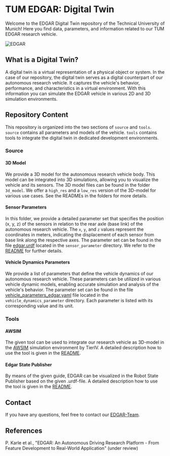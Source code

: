 # TUM EDGAR: Digital Twin

Welcome to the EDGAR Digital Twin repository of the Technical University of Munich! Here you find data, parameters, and information related to our TUM EDGAR research vehicle. 

![EDGAR](source/docs/DSC07451.jpg)


## What is a Digital Twin?

A digital twin is a virtual representation of a physical object or system. In the case of our repository, the digital twin serves as a digital counterpart of our autonomous research vehicle. It captures the vehicle's behavior, performance, and characteristics in a virtual environment. With this information you can simulate the EDGAR vehicle in various 2D and 3D simulation environments.

## Repository Content

This repository is organized into the two sections of `source` and `tools`. `source` contains all parameters and models of the vehicle. `tools` contains tools to integrate the digital twin in dedicated development environments.

### Source


#### 3D Model

We provide a 3D model for the autonomous research vehicle body. This model can be integrated into 3D simulations, allowing you to visualize the vehicle and its sensors.
The 3D model files can be found in the folder `3d_model`. We offer a `high_res` and a `low_res` version of the 3D-model for various use cases. See the READMEs in the folders for more details.

#### Sensor Parameters

In this folder, we provide a detailed parameter set that specifies the position (x, y, z) of the sensors in relation to the rear axle (base link) of the autonomous research vehicle. 
The `x`, `y`, and `z` values represent the coordinates in meters, indicating the displacement of each sensor from base link along the respective axes.
The parameter set can be found in the file [edgar.urdf](source/sensor_parameter/edgar.urdf) located in the `sensor_parameter` directory. We refer to the [README](source/sensor_parameter/README.md) for further details.


#### Vehicle Dynamics Parameters

We provide a list of parameters that define the vehicle dynamics of our autonomous research vehicle. These parameters can be utilized in various vehicle dynamic models, enabling accurate simulation and analysis of the vehicle's behavior.
The parameter set can be found in the file [vehicle_parameters_edgar.yaml](source/vehicle_dynamics_parameter/vehicle_parameters_edgar.yaml) file located in the `vehicle_dynamics_parameter` directory. Each parameter is listed with its corresponding value and its unit.

<!-- ### Network Parameters -->

### Tools


#### AWSIM
The given tool can be used to integrate our research vehicle as 3D-model in the [AWSIM](https://github.com/tier4/AWSIM) simulation environment by TierIV. A detailed description how to use the tool is given in the [README](tools/AWSIM/README.md).

#### Edgar State Publisher
By means of the given guide, EDGAR can be visualized in the Robot State Publisher based on the given .urdf-file. A detailed description how to use the tool is given in the [README](tools/edgar_state_publisher/README.md).


<!-- #### CARLA -->


## Contact

If you have any questions, feel free to contact our [EDGAR-Team](https://www.mos.ed.tum.de/en/ftm/main-research/intelligent-vehicle-systems/edgar/).

## References
P. Karle et al., "EDGAR: An Autonomous Driving Research Platform - From Feature Development to Real-World Application" (under review)

<!-- BibTex:
```
@ARTICLE{Karle2023_2,
  author={Karle, Phillip and Török, Ferenc and Geisslinger, Maximilian and Lienkamp, Markus},
  journal={IEEE Access}, 
  title={MixNet: Physics Constrained Deep Neural Motion Prediction for Autonomous Racing}, 
  year={2023},
  volume={11},
  number={},
  pages={85914-85926},
  doi={10.1109/ACCESS.2023.3303841}
}
``` -->
